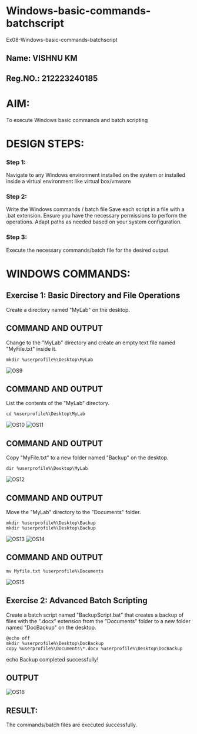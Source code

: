 # Windows-basic-commands-batchscript
Ex08-Windows-basic-commands-batchscript

## Name: VISHNU KM
## Reg.NO.: 212223240185

# AIM:
To execute Windows basic commands and batch scripting

# DESIGN STEPS:

### Step 1:

Navigate to any Windows environment installed on the system or installed inside a virtual environment like virtual box/vmware 

### Step 2:

Write the Windows commands / batch file
Save each script in a file with a .bat extension.
Ensure you have the necessary permissions to perform the operations.
Adapt paths as needed based on your system configuration.
### Step 3:

Execute the necessary commands/batch file for the desired output. 

# WINDOWS COMMANDS:
## Exercise 1: Basic Directory and File Operations
Create a directory named "MyLab" on the desktop.


## COMMAND AND OUTPUT

Change to the "MyLab" directory and create an empty text file named "MyFile.txt" inside it.
```
mkdir %userprofile%\Desktop\MyLab
```

![OS9](https://github.com/user-attachments/assets/31698066-eee1-4d09-bec7-cd0a77b5d580)


## COMMAND AND OUTPUT

List the contents of the "MyLab" directory.

```
cd %userprofile%\Desktop\MyLab
```

![OS10](https://github.com/user-attachments/assets/836d3d12-c77b-4554-8a56-4df08e3755fb)
![OS11](https://github.com/user-attachments/assets/8e121b0a-58ff-4b7e-b114-0001cdc7bf89)


## COMMAND AND OUTPUT

Copy "MyFile.txt" to a new folder named "Backup" on the desktop.

```
dir %userprofile%\Desktop\MyLab
```

![OS12](https://github.com/user-attachments/assets/43a04033-1393-4b8a-adf2-0a37948ceb10)

## COMMAND AND OUTPUT

Move the "MyLab" directory to the "Documents" folder.

```
mkdir %userprofile%\Desktop\Backup
mkdir %userprofile%\Desktop\Backup
```

![OS13](https://github.com/user-attachments/assets/97089ff1-4fd8-4665-8411-5d4b27ff9705)
![OS14](https://github.com/user-attachments/assets/9a2f1db7-c4e7-4bbf-835a-f1bedad1c14b)


## COMMAND AND OUTPUT

```
mv Myfile.txt %userprofile%\Documents
```

![OS15](https://github.com/user-attachments/assets/e103f131-3864-43ca-b883-7298a3c3a21f)

## Exercise 2: Advanced Batch Scripting
Create a batch script named "BackupScript.bat" that creates a backup of files with the ".docx" extension from the "Documents" folder to a new folder named "DocBackup" on the desktop.

```
@echo off
mkdir %userprofile%\Desktop\DocBackup
copy %userprofile%\Documents\*.docx %userprofile%\Desktop\DocBackup
```

echo Backup completed successfully!



## OUTPUT
![OS16](https://github.com/user-attachments/assets/9f08c7c6-8952-40b2-9382-992cdb85650e)

## RESULT:

The commands/batch files are executed successfully.









